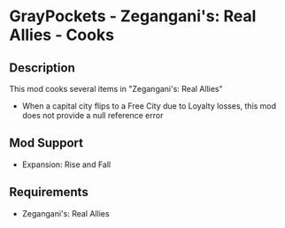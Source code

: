# GrayPockets - Zegangani's: Real Allies - Cooks

## Description

This mod cooks several items in "Zegangani's: Real Allies"

* When a capital city flips to a Free City due to Loyalty losses, this mod does not provide a null reference error

## Mod Support

* Expansion: Rise and Fall

## Requirements

* Zegangani's: Real Allies

